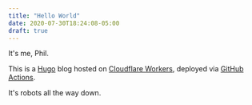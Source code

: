 ```yaml
---
title: "Hello World"
date: 2020-07-30T18:24:08-05:00
draft: true
---
```


It's me, Phil.

This is a [Hugo](https://gohugo.io/) blog hosted on [Cloudflare Workers](https://workers.cloudflare.com/), deployed via [GitHub Actions](https://github.com/features/actions).

It's robots all the way down.